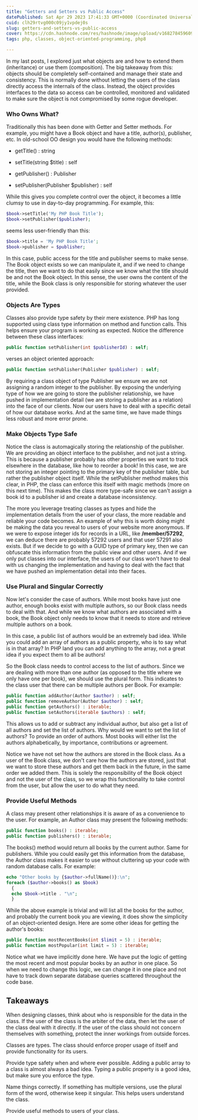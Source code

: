 ```yaml
---
title: "Getters and Setters vs Public Access"
datePublished: Sat Apr 29 2023 17:41:33 GMT+0000 (Coordinated Universal Time)
cuid: clh29rtvg000c09jy1vpdej0s
slug: getters-and-setters-vs-public-access
cover: https://cdn.hashnode.com/res/hashnode/image/upload/v1682784596092/732f20ec-a53c-4c6d-a31f-ffb3dd324d43.png
tags: php, classes, object-oriented-programming, php8

---
```


In my last posts, I explored just what objects are and how to extend them (inheritance) or use them (composition). The big takeaway from this: objects should be completely self-contained and manage their state and consistency. This is normally done without letting the users of the class directly access the internals of the class. Instead, the object provides interfaces to the data so access can be controlled, monitored and validated to make sure the object is not compromised by some rogue developer.

### Who Owns What?

Traditionally this has been done with Getter and Setter methods. For example, you might have a Book object and have a title, author(s), publisher, etc. In old-school OO design you would have the following methods:

* getTitle() : string
    
* setTitle(string $title) : self
    
* getPublisher() : Publisher
    
* setPublisher(Publisher $publisher) : self
    

While this gives you complete control over the object, it becomes a little clumsy to use in day-to-day programming. For example, this:

```php
$book->setTitle('My PHP Book Title');
$book->setPublisher($publisher);
```

seems less user-friendly than this:

```php
$book->title = 'My PHP Book Title';
$book->publisher = $publisher;
```

In this case, public access for the title and publisher seems to make sense. The Book object exists so we can manipulate it, and if we need to change the title, then we want to do that easily since we know what the title should be and not the Book object. In this sense, the user owns the content of the title, while the Book class is only responsible for storing whatever the user provided.

### Objects Are Types

Classes also provide type safety by their mere existence. PHP has long supported using class type information on method and function calls. This helps ensure your program is working as expected. Notice the difference between these class interfaces:

```php
public function setPublisher(int $publisherId) : self;
```

verses an object oriented approach:

```php
public function setPublisher(Publisher $publisher) : self;
```

By requiring a class object of type Publisher we ensure we are not assigning a random integer to the publisher. By exposing the underlying type of how we are going to store the publisher relationship, we have pushed in implementation detail (we are storing a publisher as a relation) into the face of our clients. Now our users have to deal with a specific detail of how our database works. And at the same time, we have made things less robust and more error prone.

### Make Objects Type Safe

Notice the class is automagically storing the relationship of the publisher. We are providing an object interface to the publisher, and not just a string. This is because a publisher probably has other properties we want to track elsewhere in the database, like how to reorder a book! In this case, we are not storing an integer pointing to the primary key of the publisher table, but rather the publisher object itself. While the setPublisher method makes this clear, in PHP, the class can enforce this itself with magic methods (more on this next time). This makes the class more type-safe since we can't assign a book id to a publisher id and create a database inconsistency.

The more you leverage treating classes as types and hide the implementation details from the user of your class, the more readable and reliable your code becomes. An example of why this is worth doing might be making the data you reveal to users of your website more anonymous. If we were to expose integer ids for records in a URL, like **/member/57292**, we can deduce there are probably 57292 users and that user 57291 also exists. But if we decide to go with a GUID type of primary key, then we can obfuscate this information from the public view and other users. And if we only put classes into our interface, the users of our class won't have to deal with us changing the implementation and having to deal with the fact that we have pushed an implementation detail into their faces.

### Use Plural and Singular Correctly

Now let's consider the case of authors. While most books have just one author, enough books exist with multiple authors, so our Book class needs to deal with that. And while we know what authors are associated with a book, the Book object only needs to know that it needs to store and retrieve multiple authors on a book.

In this case, a public list of authors would be an extremely bad idea. While you could add an array of authors as a public property, who is to say what is in that array? In PHP land you can add anything to the array, not a great idea if you expect them to all be authors!

So the Book class needs to control access to the list of authors. Since we are dealing with more than one author (as opposed to the title where we only have one per book), we should use the plural form. This indicates to the class user that there can be multiple authors per Book. For example:

```php
public function addAuthor(Author $author) : self;
public function removeAuthor(Author $author) : self;
public function getAuthors() : iterable;
public function setAuthors(iterable $authors) : self;
```

This allows us to add or subtract any individual author, but also get a list of all authors and set the list of authors. Why would we want to set the list of authors? To provide an order of authors. Most books will either list the authors alphabetically, by importance, contributions or agreement.

Notice we have not set how the authors are stored in the Book class. As a user of the Book class, we don't care how the authors are stored, just that we want to store these authors and get them back in the future, in the same order we added them. This is solely the responsibility of the Book object and not the user of the class, so we wrap this functionality to take control from the user, but allow the user to do what they need.

### Provide Useful Methods

A class may present other relationships it is aware of as a convenience to the user. For example, an Author class may present the following methods:

```php
public function books() : iterable;
public function publishers() : iterable;
```

The books() method would return all books by the current author. Same for publishers. While you could easily get this information from the database, the Author class makes it easier to use without cluttering up your code with random database calls. For example:

```php
echo "Other books by {$author->fullName()}:\n";
foreach ($author->books() as $book)
  {
  echo $book->title . "\n";
  }
```

While the above example is trivial and will list all the books for the author, and probably the current book you are viewing, it does show the simplicity of an object-oriented design. Here are some other ideas for getting the author's books:

```php
public function mostRecentBooks(int $limit = 5) : iterable;
public function mostPopular(int limit = 5) : iterable;
```

Notice what we have implicitly done here. We have put the logic of getting the most recent and most popular books by an author in one place. So when we need to change this logic, we can change it in one place and not have to track down separate database queries scattered throughout the code base.

## Takeaways

When designing classes, think about who is responsible for the data in the class. If the user of the class is the arbiter of the data, then let the user of the class deal with it directly. If the user of the class should not concern themselves with something, protect the inner workings from outside forces.

Classes are types. The class should enforce proper usage of itself and provide functionality for its users.

Provide type safety when and where ever possible. Adding a public array to a class is almost always a bad idea. Typing a public property is a good idea, but make sure you enforce the type.

Name things correctly. If something has multiple versions, use the plural form of the word, otherwise keep it singular. This helps users understand the class.

Provide useful methods to users of your class.
